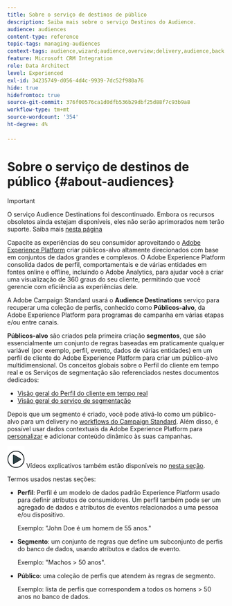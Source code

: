 ```yaml
---
title: Sobre o serviço de destinos de público
description: Saiba mais sobre o serviço Destinos do Audience.
audience: audiences
content-type: reference
topic-tags: managing-audiences
context-tags: audience,wizard;audience,overview;delivery,audience,back
feature: Microsoft CRM Integration
role: Data Architect
level: Experienced
exl-id: 34235749-d056-4d4c-9939-7dc52f980a76
hide: true
hidefromtoc: true
source-git-commit: 376f00576ca1d0dfb536b29dbf25d88f7c93b9a8
workflow-type: tm+mt
source-wordcount: '354'
ht-degree: 4%

---
```


# Sobre o serviço de destinos de público {#about-audiences}

>[!IMPORTANT]
>
>O serviço Audience Destinations foi descontinuado. Embora os recursos obsoletos ainda estejam disponíveis, eles não serão aprimorados nem terão suporte. Saiba mais [nesta página](../../rn/using/deprecated-features.md)

Capacite as experiências do seu consumidor aproveitando o [Adobe Experience Platform](https://experienceleague.adobe.com/docs/experience-platform/landing/home.html) criar públicos-alvo altamente direcionados com base em conjuntos de dados grandes e complexos. O Adobe Experience Platform consolida dados de perfil, comportamentais e de várias entidades em fontes online e offline, incluindo o Adobe Analytics, para ajudar você a criar uma visualização de 360 graus do seu cliente, permitindo que você gerencie com eficiência as experiências dele.

A Adobe Campaign Standard usará o **Audience Destinations** serviço para recuperar uma coleção de perfis, conhecido como **Públicos-alvo**, da Adobe Experience Platform para programas de campanha em várias etapas e/ou entre canais.

**Públicos-alvo** são criados pela primeira criação **segmentos**, que são essencialmente um conjunto de regras baseadas em praticamente qualquer variável (por exemplo, perfil, evento, dados de várias entidades) em um perfil de cliente do Adobe Experience Platform para criar um público-alvo multidimensional. Os conceitos globais sobre o Perfil do cliente em tempo real e os Serviços de segmentação são referenciados nestes documentos dedicados:

* [Visão geral do Perfil do cliente em tempo real](https://experienceleague.adobe.com/docs/experience-platform/profile/home.html)
* [Visão geral do serviço de segmentação](https://experienceleague.adobe.com/docs/experience-platform/segmentation/home.html)

Depois que um segmento é criado, você pode ativá-lo como um público-alvo para um delivery no [workflows do Campaign Standard](../../integrating/using/aep-targeting-audiences.md). Além disso, é possível usar dados contextuais da Adobe Experience Platform para [personalizar](../../integrating/using/aep-personalizing-campaigns.md) e adicionar conteúdo dinâmico às suas campanhas.

![](assets/do-not-localize/how-to-video.png) Vídeos explicativos também estão disponíveis no [nesta seção](https://experienceleague.adobe.com/docs/campaign-learn/campaign-standard-tutorials/profiles-and-audiences/audience-destinations/audience-destinations-overview.html).

Termos usados nestas seções:

* **Perfil**: Perfil é um modelo de dados padrão Experience Platform usado para definir atributos de consumidores. Um perfil também pode ser um agregado de dados e atributos de eventos relacionados a uma pessoa e/ou dispositivo.

  Exemplo: &quot;John Doe é um homem de 55 anos.&quot;

* **Segmento**: um conjunto de regras que define um subconjunto de perfis do banco de dados, usando atributos e dados de evento.

  Exemplo: &quot;Machos > 50 anos&quot;.

* **Público**: uma coleção de perfis que atendem às regras de segmento.

  Exemplo: lista de perfis que correspondem a todos os homens > 50 anos no banco de dados.
